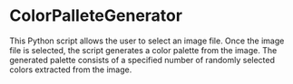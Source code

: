 # ColorPalleteGenerator
This Python script allows the user to select an image file. Once the image file is selected, the script generates a color palette from the image. The generated palette consists of a specified number of randomly selected colors extracted from the image.
